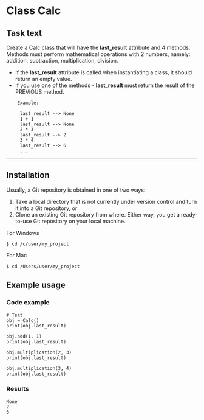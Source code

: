 # Class Calc
## Task text

Create a Calc class that will have the __last_result__ attribute and 4 methods. 
Methods must perform mathematical operations with 2 numbers, namely:
addition, subtraction, multiplication, division.

* If the __last_result__ attribute is called when instantiating a class, it should return an empty value.
* If you use one of the methods - __last_result__ must return the result of the PREVIOUS method.


```
    Example:

     last_result --> None
     1 + 1
     last_result --> None
     2 * 3
     last_result --> 2
     3 * 4
     last_result --> 6
     ...
```

___

## Installation
Usually, a Git repository is obtained in one of two ways:
1. Take a local directory that is not currently under version control and turn it into a Git repository, or
2. Clone an existing Git repository from where. 
Either way, you get a ready-to-use Git repository on your local machine.

For Windows

```
$ cd /c/user/my_project
```

For Mac 
```
$ cd /Users/user/my_project
```

## Example usage

### Code example 
```
# Test
obj = Calc()
print(obj.last_result)

obj.add(1, 1)
print(obj.last_result)

obj.multiplication(2, 3)
print(obj.last_result)

obj.multiplication(3, 4)
print(obj.last_result)
```

### Results
```None
None
2
6
```